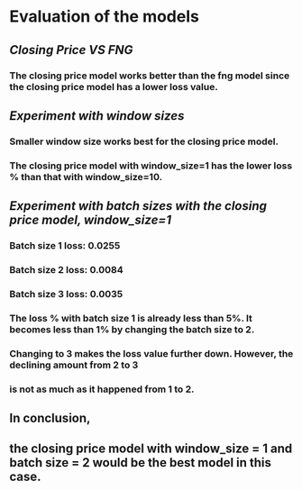 # **Evaluation of the models**
## *Closing Price VS FNG*
   ### The closing price model works better than the fng model since the closing price model has a lower loss value. 
## *Experiment with window sizes* 
   ### Smaller window size works best for the closing price model. 
   ### The closing price model with window_size=1 has the lower loss % than that with window_size=10.

## *Experiment with batch sizes with the closing price model, window_size=1*
   ### Batch size 1 loss: 0.0255
   ### Batch size 2 loss: 0.0084
   ### Batch size 3 loss: 0.0035
   ### The loss % with batch size 1 is already less than 5%. It becomes less than 1% by changing the batch size to 2. 
   ### Changing to 3 makes the loss value further down. However, the declining amount from 2 to 3 
   ### is not as much as it happened from 1 to 2.

## In conclusion, 
## the closing price model with window_size = 1 and batch size = 2 would be the best model in this case. 
   
